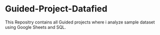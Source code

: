 # Guided-Project-Datafied
This Repositry contains all Guided projects where i analyze sample dataset using Google Sheets and SQL.
